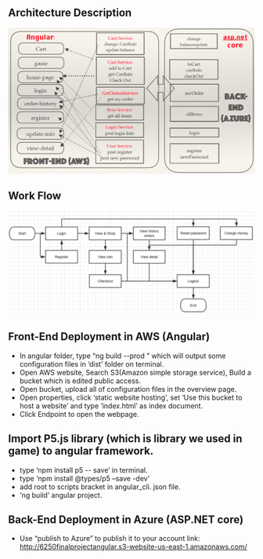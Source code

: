 ## Architecture Description
<img src = "pic/pic2.png" width="1000" text-align: center>

## Work Flow
<img src = "pic/pic1.png" width="1000" text-align: center>

## Front-End Deployment in AWS (Angular)
- In angular folder, type “ng build --prod ” which will output some configuration files in ‘dist’ folder on terminal.
- Open AWS website, Search S3(Amazon simple storage service), Build a bucket which is edited public access.
- Open bucket, upload all of configuration files in the overview page.
- Open properties, click ‘static website hosting’, set ‘Use this bucket to host a website’ and type ‘index.html’ as index document.
- Click Endpoint to open the webpage.

## Import P5.js library (which is library we used in game) to angular framework.
- type ‘npm install p5 -- save’ in terminal.
- type ‘npm install @types/p5 –save -dev’
- add root to scripts bracket in angular_cli. json file.
- ‘ng build’ angular project.

## Back-End Deployment in Azure (ASP.NET core)
- Use “publish to Azure” to publish it to your account link: http://6250finalprojectangular.s3-website-us-east-1.amazonaws.com/